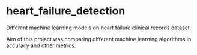 # heart_failure_detection
Different machine learning models on heart failure clinical records dataset.

Aim of this project was comparing different machine learning algorithms in accuracy and other metrics.
